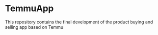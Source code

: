 # TemmuApp
This repository contains the final development of the product buying and selling app based on Temmu
